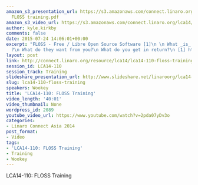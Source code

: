 ```yaml
---
amazon_s3_presentation_url: https://s3.amazonaws.com/connect.linaro.org/lca14/presentations/LCA14-110-
  FLOSS training.pdf
amazon_s3_video_url: https://s3.amazonaws.com/connect.linaro.org/lca14/videos/03-03-Monday/LCA14-110-+FLOSS+Training.mp4
author: kyle.kirkby
comments: false
date: 2015-07-24 14:06:01+00:00
excerpt: "FLOSS - Free / Libre Open Source Software [1]\n \n What _is_ \"the community\"\
  ?\n What do they want from you?\n What do you get in return?\n [1] http://en.wikipedia.org/wiki/Free_and_open-source_software"
layout: post
link: http://connect.linaro.org/resource/lca14/lca14-110-floss-training/
session_id: LCA14-110
session_track: Training
slideshare_presentation_url: http://www.slideshare.net/linaroorg/lca14-110-flosstraining
slug: lca14-110-floss-training
speakers: Wookey
title: 'LCA14-110: FLOSS Training'
video_length: '40:01'
video_thumbnail: None
wordpress_id: 2089
youtube_video_url: https://www.youtube.com/watch?v=2pda07yDv3o
categories:
- Linaro Connect Asia 2014
post_format:
- Video
tags:
- 'LCA14-110: FLOSS Training'
- Training
- Wookey
---
```


LCA14-110: FLOSS Training
